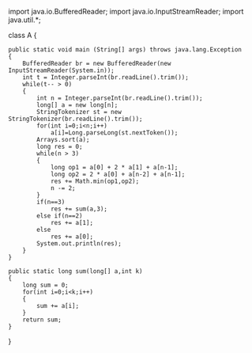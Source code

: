 import java.io.BufferedReader;
import java.io.InputStreamReader;
import java.util.*;
 
class A {
    
    public static void main (String[] args) throws java.lang.Exception
	{
		BufferedReader br = new BufferedReader(new InputStreamReader(System.in));
		int t = Integer.parseInt(br.readLine().trim());
		while(t-- > 0)
		{
			int n = Integer.parseInt(br.readLine().trim());
			long[] a = new long[n];
			StringTokenizer st = new StringTokenizer(br.readLine().trim());
			for(int i=0;i<n;i++)
				a[i]=Long.parseLong(st.nextToken());
			Arrays.sort(a);
			long res = 0;
			while(n > 3)
			{
				long op1 = a[0] + 2 * a[1] + a[n-1];
				long op2 = 2 * a[0] + a[n-2] + a[n-1];
				res += Math.min(op1,op2);
				n -= 2;
			}
			if(n==3)
				res += sum(a,3);
			else if(n==2)
				res += a[1];
			else
				res += a[0];
			System.out.println(res);
		}
	}
	
	public static long sum(long[] a,int k)
	{
		long sum = 0;
		for(int i=0;i<k;i++)
		{
			sum += a[i];
		}
		return sum;
	}
}
